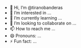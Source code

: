 - 👋 Hi, I’m @tiranobanderas
- 👀 I’m interested in ...
- 🌱 I’m currently learning ...
- 💞️ I’m looking to collaborate on ...
- 📫 How to reach me ...
- 😄 Pronouns: ...
- ⚡ Fun fact: ...

<!---
tiranobanderas/tiranobanderas is a ✨ special ✨ repository because its `README.md` (this file) appears on your GitHub profile.
You can click the Preview link to take a look at your changes.
--->
